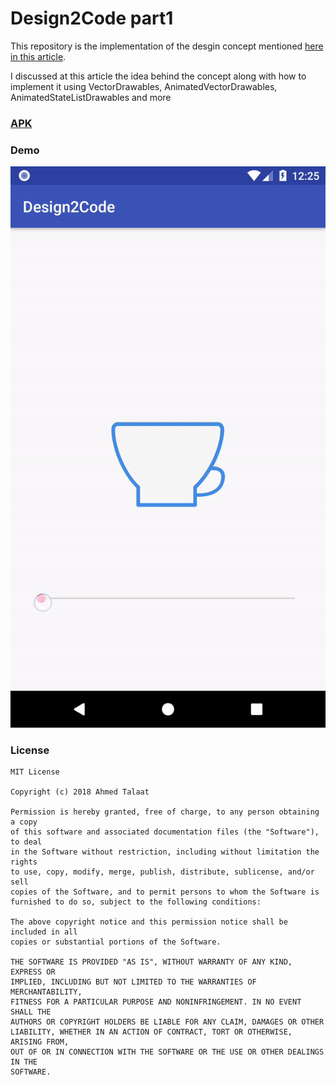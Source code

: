 # Design2Code part1

This repository is the implementation of the desgin concept mentioned [here in this article](https://medium.com/goodpatch-berlin/design2code-part-1-b38151bb98fd).

I discussed at this article the idea behind the concept along with how to implement it using VectorDrawables, AnimatedVectorDrawables, AnimatedStateListDrawables and more


### [APK](https://github.com/Ahmed-Talaat/design2code-part1/raw/master/app/release/app-release.apk)


### Demo
![Demo](art/device_gif.gif)


### License
```
MIT License

Copyright (c) 2018 Ahmed Talaat

Permission is hereby granted, free of charge, to any person obtaining a copy
of this software and associated documentation files (the "Software"), to deal
in the Software without restriction, including without limitation the rights
to use, copy, modify, merge, publish, distribute, sublicense, and/or sell
copies of the Software, and to permit persons to whom the Software is
furnished to do so, subject to the following conditions:

The above copyright notice and this permission notice shall be included in all
copies or substantial portions of the Software.

THE SOFTWARE IS PROVIDED "AS IS", WITHOUT WARRANTY OF ANY KIND, EXPRESS OR
IMPLIED, INCLUDING BUT NOT LIMITED TO THE WARRANTIES OF MERCHANTABILITY,
FITNESS FOR A PARTICULAR PURPOSE AND NONINFRINGEMENT. IN NO EVENT SHALL THE
AUTHORS OR COPYRIGHT HOLDERS BE LIABLE FOR ANY CLAIM, DAMAGES OR OTHER
LIABILITY, WHETHER IN AN ACTION OF CONTRACT, TORT OR OTHERWISE, ARISING FROM,
OUT OF OR IN CONNECTION WITH THE SOFTWARE OR THE USE OR OTHER DEALINGS IN THE
SOFTWARE.
```
